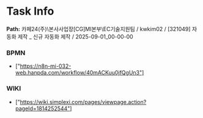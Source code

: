 # Task Info

**Path:** 카페24(주)\본사사업장\[CG]MI본부\EC기술지원팀 / kwkim02 / [321049] 자동화 제작 _ 신규 자동화 제작 / 2025-09-01_00-00-00

### BPMN
- ["https://n8n-mi-032-web.hanpda.com/workflow/40mACKuu0jfQgUn3"]

### WIKI
- ["https://wiki.simplexi.com/pages/viewpage.action?pageId=1814252544"]


